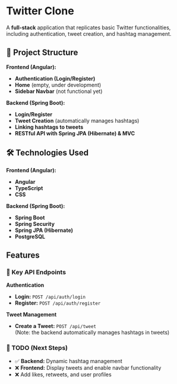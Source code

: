 # Twitter Clone

A **full-stack** application that replicates basic Twitter functionalities, including authentication, tweet creation, and hashtag management.

## 📁 Project Structure

**Frontend (Angular):**  
- **Authentication (Login/Register)**  
- **Home** (empty, under development)  
- **Sidebar Navbar** (not functional yet)

**Backend (Spring Boot):**  
- **Login/Register**  
- **Tweet Creation** (automatically manages hashtags)  
- **Linking hashtags to tweets**  
- **RESTful API with Spring JPA (Hibernate) & MVC**

## 🛠 Technologies Used

**Frontend (Angular):**  
- **Angular**  
- **TypeScript**  
- **CSS**

**Backend (Spring Boot):**  
- **Spring Boot**  
- **Spring Security**  
- **Spring JPA (Hibernate)**  
- **PostgreSQL**

## **Features**

### 📌 Key API Endpoints

**Authentication**  
- **Login:** `POST /api/auth/login`  
- **Register:** `POST /api/auth/register`

**Tweet Management**  
- **Create a Tweet:** `POST /api/tweet`  
  (Note: the backend automatically manages hashtags in tweets)

### 📜 TODO (Next Steps)

- ✅ **Backend:** Dynamic hashtag management  
- ❌ **Frontend:** Display tweets and enable navbar functionality  
- ❌ Add likes, retweets, and user profiles
